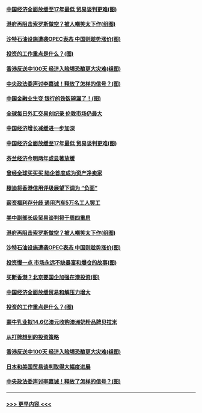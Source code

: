 #### [中国经济全面放缓至17年最低 贸易谈判更难(图)](../pages/p5/907648.md?t=09180001) 
#### [港府再阻击索罗斯做空？被人嘲笑太下作(组图)](../pages/p5/907637.md?t=09180001) 
#### [沙特石油设施遭袭OPEC表态 中国则趁势涨价(图)](../pages/p5/907570.md?t=09180001) 
#### [投资的工作重点是什么？(图)](../pages/p5/907561.md?t=09180001) 
#### [香港反送中100天 经济入险境恐酿更大灾难(组图)](../pages/p5/907533.md?t=09180001) 
#### [中央政法委声讨李嘉诚！释放了怎样的信号？(图)](../pages/p5/907522.md?t=09180001) 
#### [中国金融业生变 银行的铁饭碗漏了！(图)](../pages/p5/907683.md?t=09180001) 
#### [全球每日外汇交易创纪录 伦敦市场仍最大](../pages/p5/907685.md?t=09180001) 
#### [中国经济增长减缓进一步加深](../pages/p5/907649.md?t=09180001) 
#### [中国经济全面放缓至17年最低 贸易谈判更难(图)](../pages/p5/907648.md?t=09180001) 
#### [芬兰经济今明两年或显著放缓](../pages/p5/907643.md?t=09180001) 
#### [曾经全球买买买 陆企首度成为资产净卖家](../pages/p5/907641.md?t=09180001) 
#### [穆迪将香港信用评级展望下调为 “负面”](../pages/p5/907640.md?t=09180001) 
#### [薪资福利存分歧 通用汽车5万名工人罢工](../pages/p5/907639.md?t=09180001) 
#### [美中副部长级贸易谈判将于周四重启](../pages/p5/907638.md?t=09180001) 
#### [港府再阻击索罗斯做空？被人嘲笑太下作(组图)](../pages/p5/907637.md?t=09180001) 
#### [沙特石油设施遭袭OPEC表态 中国则趁势涨价(图)](../pages/p5/907570.md?t=09180001) 
#### [投资慢一点 市场永远不缺暴富和爆仓的故事(图)](../pages/p5/907564.md?t=09180001) 
#### [买断香港？北京要国企加强在港投资(图)](../pages/p5/907582.md?t=09180001) 
#### [中国经济全面放缓贸易和解压力增大](../pages/p5/907579.md?t=09180001) 
#### [投资的工作重点是什么？(图)](../pages/p5/907561.md?t=09180001) 
#### [蒙牛乳业拟14.6亿澳元收购澳洲奶粉品牌贝拉米](../pages/p5/907571.md?t=09180001) 
#### [从打牌想到的投资策略](../pages/p5/907563.md?t=09180001) 
#### [香港反送中100天 经济入险境恐酿更大灾难(组图)](../pages/p5/907533.md?t=09180001) 
#### [日本和美国贸易谈判取得大幅度进展](../pages/p5/907527.md?t=09180001) 
#### [中央政法委声讨李嘉诚！释放了怎样的信号？(图)](../pages/p5/907522.md?t=09180001) 

----
#### [ >>> 更早内容 <<< ](../indexes/p5-earlier.md)
